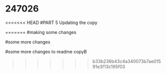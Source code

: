 # 247026

<<<<<<< HEAD
#PART 5
Updating the copy

=======
#making some changes

#some more changes

#some more changes to readme copyB
>>>>>>> b33b236b43c4a340073b7ae01591e3f13c195f03
